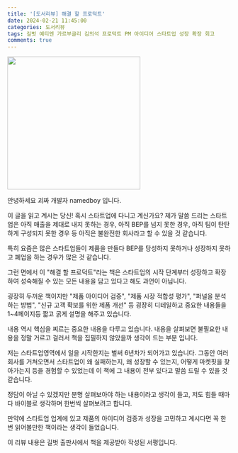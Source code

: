 ```yaml
---
title: '[도서리뷰] 해결 할 프로덕트'
date: 2024-02-21 11:45:00
categories: 도서리뷰
tags: 길벗 예티엔 가르부글리 김의석 프로덕트 PM 아이디어 스타트업 성장 확장 회고 
comments: true
---
```


<img src='https://firebasestorage.googleapis.com/v0/b/github-blog-39e5f.appspot.com/o/solvingproduct.jpeg?alt=media&token=98bb3963-e774-478c-8e16-b3bcab39e2af' width='300px'/>

안녕하세요 괴짜 개발자 namedboy 입니다.

이 글을 읽고 계시는 당신! 혹시 스타트업에 다니고 계신가요?
제가 말씀 드리는 스타트업은 아직 매출을 제대로 내지 못하는 경우, 아직 BEP를 넘지 못한 경우, 아직 팀이 탄탄하게 구성되지 못한 경우 등 아직은 불완전한 회사라고 할 수 있을 것 같습니다.

특히 요즘은 많은 스타트업들이 제품을 만들다 BEP를 당성하지 못하거나 성장하지 못하고 폐업을 하는 경우가 많은 것 같습니다.

그런 면에서 이 "해결 할 프로덕트"라는 책은 스타트업의 시작 단계부터 성장하고 확장하여 성숙해질 수 있는 모든 내용을 담고 있다고 해도 과언이 아닙니다.

굉장히 두꺼운 책이지만 "제품 아이디어 검증", "제품 시장 적합성 평가", "퍼널을 분석하는 방법", "신규 고객 확보를 위한 제품 개선" 등 굉장히 디테일하고 중요한 내용들을 1~4페이지등 짧고 굵게 설명을 해주고 있습니다.

내용 역시 핵심을 찌르는 중요한 내용을 다루고 있습니다. 내용을 살펴보면 불필요한 내용을 정말 거르고 걸러서 책을 집필하지 않았을까 생각이 드는 부분 입니다.

저는 스타트업영역에서 일을 시작한지는 벌써 6년차가 되어가고 있습니다.
그동안 여러 회사를 거쳐오면서 스타트업이 왜 실패하는지, 왜 성장할 수 있는지, 어떻게 마켓핏을 찾아가는지 등을 경험할 수 있었는데 이 책에 그 내용이 전부 있다고 말씀 드릴 수 있을 것 같습니다.

정담이 아닐 수 있겠지만 분명 살펴보아야 하는 내용이라고 생각이 들고, 저도 힘들 때마다 바이블로 생각하며 한번씩 살펴보려고 합니다.

만약에 스타트업 업계에 있고 제품의 아이디어 검증과 성장을 고민하고 계시다면 꼭 한번 읽어볼만한 책이라는 생각이 들었습니다.

이 리뷰 내용은 길벗 출판사에서 책을 제공받아 작성된 서평입니다.


